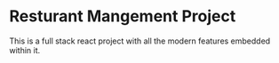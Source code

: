 # Resturant Mangement Project

This is a full stack react project with all the modern features embedded within it.




